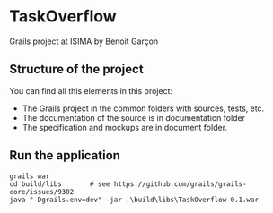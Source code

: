 # TaskOverflow
   Grails project at ISIMA by Benoit Garçon
   
   ## Structure of the project
   You can find all this elements in this project:
   * The Grails project in the common folders with sources, tests, etc.
   * The documentation of the source is in documentation folder
   * The specification and mockups are in document folder.
   
   ## Run the application
   ```
   grails war
   cd build/libs       # see https://github.com/grails/grails-core/issues/9302
   java "-Dgrails.env=dev" -jar .\build\libs\TaskOverflow-0.1.war
   ```
